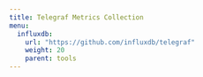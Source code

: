 ```yaml
---
title: Telegraf Metrics Collection
menu:
  influxdb:
    url: "https://github.com/influxdb/telegraf"
    weight: 20
    parent: tools
---
```

